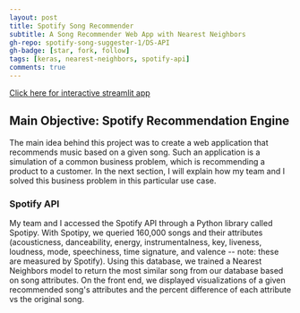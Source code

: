 ```yaml
---
layout: post
title: Spotify Song Recommender
subtitle: A Song Recommender Web App with Nearest Neighbors
gh-repo: spotify-song-suggester-1/DS-API
gh-badge: [star, fork, follow]
tags: [keras, nearest-neighbors, spotify-api]
comments: true
---
```


[Click here for interactive streamlit app](https://spotify-recommender-streamlit.herokuapp.com/)

## Main Objective: Spotify Recommendation Engine
The main idea behind this project was to create a web application that recommends music based on a given song. Such an application is a simulation of a common business problem, which is recommending a product to a customer. In the next section, I will explain how my team and I solved this business problem in this particular use case. 

### Spotify API
My team and I accessed the Spotify API through a Python library called Spotipy. With Spotipy, we queried 160,000 songs and their attributes (acousticness, danceability, energy, instrumentalness, key, liveness, loudness, mode, speechiness, time signature, and valence -- note: these are measured by Spotify). Using this database, we trained a Nearest Neighbors model to return the most similar song from our database based on song attributes. On the front end, we displayed visualizations of a given recommended song's attributes and the percent difference of each attribute vs the original song.
